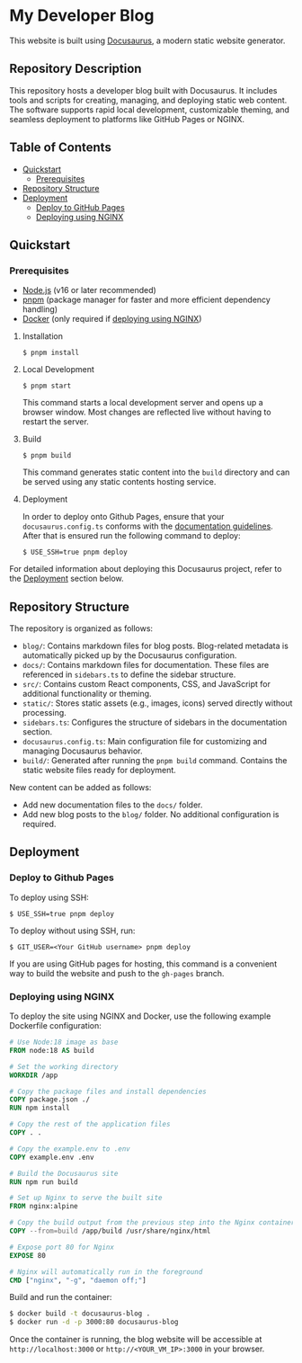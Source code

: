# My Developer Blog

This website is built using [Docusaurus](https://docusaurus.io/), a modern static website generator.

## Repository Description

This repository hosts a developer blog built with Docusaurus. It includes tools and scripts for creating, managing, and deploying static web content. The software supports rapid local development, customizable theming, and seamless deployment to platforms like GitHub Pages or NGINX.

## Table of Contents

- [Quickstart](#quickstart)
  - [Prerequisites](#prerequisites)
- [Repository Structure](#repository-structure)
- [Deployment](#deployment)
  - [Deploy to GitHub Pages](#deploy-to-github-pages)
  - [Deploying using NGINX](#deploying-using-nginx)

## Quickstart

### Prerequisites

- [Node.js](https://nodejs.org/) (v16 or later recommended)
- [pnpm](https://pnpm.io/) (package manager for faster and more efficient dependency handling)
- [Docker](https://www.docker.com/products/docker-desktop) (only required if [deploying using NGINX](#deploying-using-nginx))

1. Installation

   ```
   $ pnpm install
   ```

2. Local Development

   ```
   $ pnpm start
   ```

   This command starts a local development server and opens up a browser window. Most changes are reflected live without having to restart the server.

3. Build

   ```
   $ pnpm build
   ```

   This command generates static content into the `build` directory and can be served using any static contents hosting service.

4. Deployment

   In order to deploy onto Github Pages, ensure that your `docusaurus.config.ts` conforms with the [documentation guidelines](https://docusaurus.io/docs/deployment#deploying-to-github-pages). After that is ensured run the following command to deploy:

   ```
   $ USE_SSH=true pnpm deploy
   ```

For detailed information about deploying this Docusaurus project, refer to the [Deployment](#deployment) section below.

## Repository Structure

The repository is organized as follows:

- `blog/`: Contains markdown files for blog posts. Blog-related metadata is automatically picked up by the Docusaurus configuration.
- `docs/`: Contains markdown files for documentation. These files are referenced in `sidebars.ts` to define the sidebar structure.
- `src/`: Contains custom React components, CSS, and JavaScript for additional functionality or theming.
- `static/`: Stores static assets (e.g., images, icons) served directly without processing.
- `sidebars.ts`: Configures the structure of sidebars in the documentation section.
- `docusaurus.config.ts`: Main configuration file for customizing and managing Docusaurus behavior.
- `build/`: Generated after running the `pnpm build` command. Contains the static website files ready for deployment.

New content can be added as follows:

- Add new documentation files to the `docs/` folder.
- Add new blog posts to the `blog/` folder. No additional configuration is required.

## Deployment

### Deploy to Github Pages

To deploy using SSH:

```
$ USE_SSH=true pnpm deploy
```

To deploy without using SSH, run:

```
$ GIT_USER=<Your GitHub username> pnpm deploy
```

If you are using GitHub pages for hosting, this command is a convenient way to build the website and push to the `gh-pages` branch.

### Deploying using NGINX

To deploy the site using NGINX and Docker, use the following example Dockerfile configuration:

```dockerfile
# Use Node:18 image as base
FROM node:18 AS build

# Set the working directory
WORKDIR /app

# Copy the package files and install dependencies
COPY package.json ./
RUN npm install

# Copy the rest of the application files
COPY . .

# Copy the example.env to .env
COPY example.env .env

# Build the Docusaurus site
RUN npm run build

# Set up Nginx to serve the built site
FROM nginx:alpine

# Copy the build output from the previous step into the Nginx container
COPY --from=build /app/build /usr/share/nginx/html

# Expose port 80 for Nginx
EXPOSE 80

# Nginx will automatically run in the foreground
CMD ["nginx", "-g", "daemon off;"]
```

Build and run the container:

```bash
$ docker build -t docusaurus-blog .
$ docker run -d -p 3000:80 docusaurus-blog
```

Once the container is running, the blog website will be accessible at `http://localhost:3000` or `http://<YOUR_VM_IP>:3000` in your browser.
